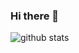 ### Hi there 👋

![github stats](https://github-readme-stats.vercel.app/api?username=YeahPotato&hide=[%22issues]&show_icons=true)
<!--
**YeahPotato/YeahPotato** is a ✨ _special_ ✨ repository because its `README.md` (this file) appears on your GitHub profile.

Here are some ideas to get you started:

- 🔭 I’m currently working on ...
- 🌱 I’m currently learning ...
- 👯 I’m looking to collaborate on ...
- 🤔 I’m looking for help with ...
- 💬 Ask me about ...
- 📫 How to reach me: ...
- 😄 Pronouns: ...
- ⚡ Fun fact: ...
-->
